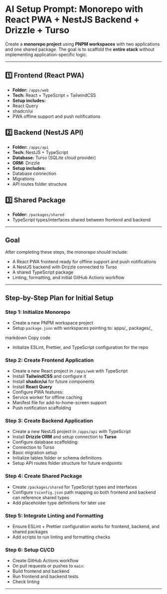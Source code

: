 # AI Setup Prompt: Monorepo with React PWA + NestJS Backend + Drizzle + Turso

Create a **monorepo project** using **PNPM workspaces** with two applications and one shared package. The goal is to scaffold the **entire stack** without implementing application-specific logic.

---

## 1️⃣ Frontend (React PWA)

- **Folder:** `/apps/web`
- **Tech:** React + TypeScript + TailwindCSS
- **Setup includes:**
- React Query
- shadcn/ui
- PWA offline support and push notifications

## 2️⃣ Backend (NestJS API)

- **Folder:** `/apps/api`
- **Tech:** NestJS + TypeScript
- **Database:** Turso (SQLite cloud provider)
- **ORM:** Drizzle
- **Setup includes:**
- Database connection
- Migrations
- API routes folder structure

## 3️⃣ Shared Package

- **Folder:** `/packages/shared`
- TypeScript types/interfaces shared between frontend and backend

---

## Goal

After completing these steps, the monorepo should include:

- A React PWA frontend ready for offline support and push notifications
- A NestJS backend with Drizzle connected to Turso
- A shared TypeScript package
- Linting, formatting, and initial GitHub Actions workflow

---

## Step-by-Step Plan for Initial Setup

### Step 1: Initialize Monorepo

- Create a new PNPM workspace project
- Setup `package.json` with workspaces pointing to:
  apps/_
  packages/_

markdown
Copy code

- Initialize ESLint, Prettier, and TypeScript configuration for the repo

### Step 2: Create Frontend Application

- Create a new React project in `/apps/web` with TypeScript
- Install **TailwindCSS** and configure it
- Install **shadcn/ui** for future components
- Install **React Query**
- Configure PWA features:
- Service worker for offline caching
- Manifest file for add-to-home-screen support
- Push notification scaffolding

### Step 3: Create Backend Application

- Create a new NestJS project in `/apps/api` with TypeScript
- Install **Drizzle ORM** and setup connection to **Turso**
- Configure database scaffolding:
- Connection to Turso
- Basic migration setup
- Initialize tables folder or schema definitions
- Setup API routes folder structure for future endpoints

### Step 4: Create Shared Package

- Create `/packages/shared` for TypeScript types and interfaces
- Configure `tsconfig.json` path mapping so both frontend and backend can reference shared types
- Add placeholder type definitions for later use

### Step 5: Integrate Linting and Formatting

- Ensure ESLint + Prettier configuration works for frontend, backend, and shared packages
- Add scripts to run linting and formatting checks

### Step 6: Setup CI/CD

- Create GitHub Actions workflow
- On pull requests or pushes to `main`:
- Build frontend and backend
- Run frontend and backend tests
- Check linting

---
